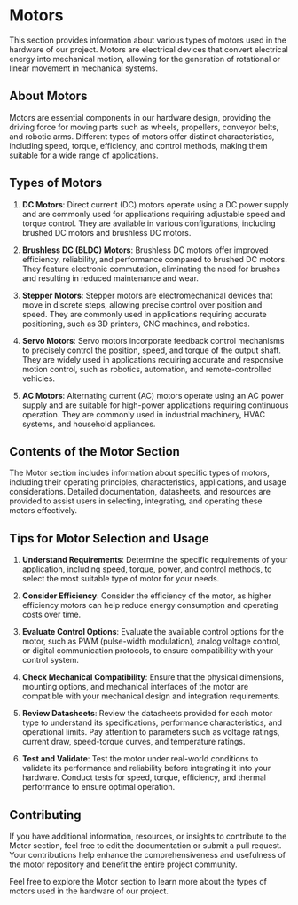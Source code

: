 # Motors

This section provides information about various types of motors used in the hardware of our project. Motors are electrical devices that convert electrical energy into mechanical motion, allowing for the generation of rotational or linear movement in mechanical systems.

## About Motors

Motors are essential components in our hardware design, providing the driving force for moving parts such as wheels, propellers, conveyor belts, and robotic arms. Different types of motors offer distinct characteristics, including speed, torque, efficiency, and control methods, making them suitable for a wide range of applications.

## Types of Motors

1. **DC Motors**: Direct current (DC) motors operate using a DC power supply and are commonly used for applications requiring adjustable speed and torque control. They are available in various configurations, including brushed DC motors and brushless DC motors.

2. **Brushless DC (BLDC) Motors**: Brushless DC motors offer improved efficiency, reliability, and performance compared to brushed DC motors. They feature electronic commutation, eliminating the need for brushes and resulting in reduced maintenance and wear.

3. **Stepper Motors**: Stepper motors are electromechanical devices that move in discrete steps, allowing precise control over position and speed. They are commonly used in applications requiring accurate positioning, such as 3D printers, CNC machines, and robotics.

4. **Servo Motors**: Servo motors incorporate feedback control mechanisms to precisely control the position, speed, and torque of the output shaft. They are widely used in applications requiring accurate and responsive motion control, such as robotics, automation, and remote-controlled vehicles.

5. **AC Motors**: Alternating current (AC) motors operate using an AC power supply and are suitable for high-power applications requiring continuous operation. They are commonly used in industrial machinery, HVAC systems, and household appliances.

## Contents of the Motor Section

The Motor section includes information about specific types of motors, including their operating principles, characteristics, applications, and usage considerations. Detailed documentation, datasheets, and resources are provided to assist users in selecting, integrating, and operating these motors effectively.

## Tips for Motor Selection and Usage

1. **Understand Requirements**: Determine the specific requirements of your application, including speed, torque, power, and control methods, to select the most suitable type of motor for your needs.

2. **Consider Efficiency**: Consider the efficiency of the motor, as higher efficiency motors can help reduce energy consumption and operating costs over time.

3. **Evaluate Control Options**: Evaluate the available control options for the motor, such as PWM (pulse-width modulation), analog voltage control, or digital communication protocols, to ensure compatibility with your control system.

4. **Check Mechanical Compatibility**: Ensure that the physical dimensions, mounting options, and mechanical interfaces of the motor are compatible with your mechanical design and integration requirements.

5. **Review Datasheets**: Review the datasheets provided for each motor type to understand its specifications, performance characteristics, and operational limits. Pay attention to parameters such as voltage ratings, current draw, speed-torque curves, and temperature ratings.

6. **Test and Validate**: Test the motor under real-world conditions to validate its performance and reliability before integrating it into your hardware. Conduct tests for speed, torque, efficiency, and thermal performance to ensure optimal operation.

## Contributing

If you have additional information, resources, or insights to contribute to the Motor section, feel free to edit the documentation or submit a pull request. Your contributions help enhance the comprehensiveness and usefulness of the motor repository and benefit the entire project community.

Feel free to explore the Motor section to learn more about the types of motors used in the hardware of our project.

